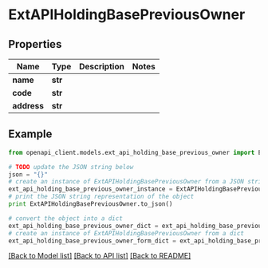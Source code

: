 # ExtAPIHoldingBasePreviousOwner


## Properties
Name | Type | Description | Notes
------------ | ------------- | ------------- | -------------
**name** | **str** |  | 
**code** | **str** |  | 
**address** | **str** |  | 

## Example

```python
from openapi_client.models.ext_api_holding_base_previous_owner import ExtAPIHoldingBasePreviousOwner

# TODO update the JSON string below
json = "{}"
# create an instance of ExtAPIHoldingBasePreviousOwner from a JSON string
ext_api_holding_base_previous_owner_instance = ExtAPIHoldingBasePreviousOwner.from_json(json)
# print the JSON string representation of the object
print ExtAPIHoldingBasePreviousOwner.to_json()

# convert the object into a dict
ext_api_holding_base_previous_owner_dict = ext_api_holding_base_previous_owner_instance.to_dict()
# create an instance of ExtAPIHoldingBasePreviousOwner from a dict
ext_api_holding_base_previous_owner_form_dict = ext_api_holding_base_previous_owner.from_dict(ext_api_holding_base_previous_owner_dict)
```
[[Back to Model list]](../README.md#documentation-for-models) [[Back to API list]](../README.md#documentation-for-api-endpoints) [[Back to README]](../README.md)


